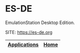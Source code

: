 # ES-DE

 EmulationStation Desktop Edition.

 SITE: https://es-de.org

 | [Applications](https://portable-linux-apps.github.io/apps.html) | [Home](https://portable-linux-apps.github.io)
 | --- | --- |
